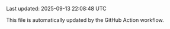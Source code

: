 Last updated: 2025-09-13 22:08:48 UTC

This file is automatically updated by the GitHub Action workflow.
